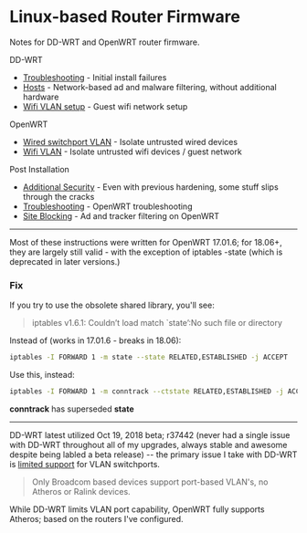 # Linux-based Router Firmware

Notes for DD-WRT and OpenWRT router firmware.

DD-WRT
- [Troubleshooting](ddwrt-troubleshooting.md) - Initial install failures
- [Hosts](dd-wrt.md) - Network-based ad and malware filtering, without additional hardware
- [Wifi VLAN setup](dd-wrt-vlan.md) - Guest wifi network setup

OpenWRT
- [Wired switchport VLAN](openwrt-switchport-vlan.md) - Isolate untrusted wired devices
- [Wifi VLAN](openwrt-wifi-vlan.md) - Isolate untrusted wifi devices / guest network

Post Installation
- [Additional Security](additional-security.md) - Even with previous hardening, some stuff slips through the cracks
- [Troubleshooting](openwrt-troubleshooting.md) - OpenWRT troubleshooting
- [Site Blocking](openwrt-site-blocking.md) - Ad and tracker filtering on OpenWRT

***

Most of these instructions were written for OpenWRT 17.01.6; for 18.06+, they are largely still valid - with the exception of iptables -state (which is deprecated in later versions.)

### Fix
If you try to use the obsolete shared library, you'll see:
> iptables v1.6.1: Couldn’t load match `state’:No such file or directory

Instead of (works in 17.01.6 - breaks in 18.06):
```bash
iptables -I FORWARD 1 -m state --state RELATED,ESTABLISHED -j ACCEPT
```

Use this, instead:
```bash
iptables -I FORWARD 1 -m conntrack --ctstate RELATED,ESTABLISHED -j ACCEPT
```

**conntrack** has superseded **state**


***
DD-WRT latest utilized Oct 19, 2018 beta; r37442 (never had a single issue with DD-WRT throughout all of my upgrades, always stable and awesome despite being labled a beta release) -- the primary issue I take with DD-WRT is [limited support](https://wiki.dd-wrt.com/wiki/index.php/VLAN_Support) for VLAN switchports.

> Only Broadcom based devices support port-based VLAN's, no Atheros or Ralink devices.

While DD-WRT limits VLAN port capability, OpenWRT fully supports Atheros; based on the routers I've configured.
